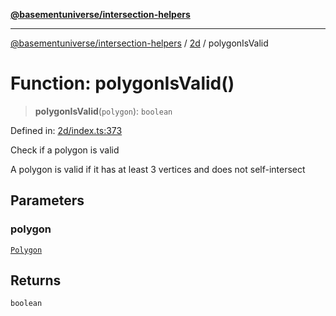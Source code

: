 [**@basementuniverse/intersection-helpers**](../../README.md)

***

[@basementuniverse/intersection-helpers](../../README.md) / [2d](../README.md) / polygonIsValid

# Function: polygonIsValid()

> **polygonIsValid**(`polygon`): `boolean`

Defined in: [2d/index.ts:373](https://github.com/basementuniverse/intersection-helpers/blob/98a1762f467a7b92d986d7a09e3582c961f718d2/src/2d/index.ts#L373)

Check if a polygon is valid

A polygon is valid if it has at least 3 vertices and does not
self-intersect

## Parameters

### polygon

[`Polygon`](../types/type-aliases/Polygon.md)

## Returns

`boolean`
